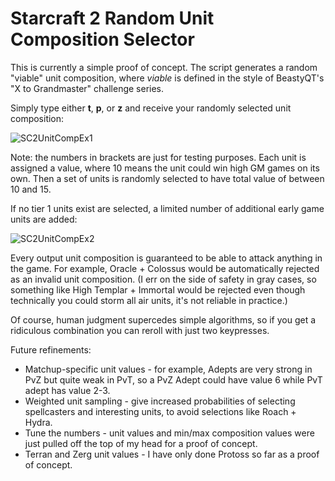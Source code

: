 # Starcraft 2 Random Unit Composition Selector

This is currently a simple proof of concept.  The script generates a random "viable" unit composition, where *viable* is defined in the style of BeastyQT's "X to Grandmaster" challenge series.

Simply type either **t**, **p**, or **z** and receive your randomly selected unit composition:

![SC2UnitCompEx1](https://user-images.githubusercontent.com/37650759/114107400-ccdc6400-9885-11eb-94fe-28782e5093ec.gif)

Note: the numbers in brackets are just for testing purposes.  Each unit is assigned a value, where 10 means the unit could win high GM games on its own.  Then a set of units is randomly selected to have total value of between 10 and 15.

If no tier 1 units exist are selected, a limited number of additional early game units are added:

![SC2UnitCompEx2](https://user-images.githubusercontent.com/37650759/114108153-5f313780-9887-11eb-862b-512fea606214.gif)

Every output unit composition is guaranteed to be able to attack anything in the game.  For example, Oracle + Colossus would be automatically rejected as an invalid unit composition.  (I err on the side of safety in gray cases, so something like High Templar + Immortal would be rejected even though technically you could storm all air units, it's not reliable in practice.)

Of course, human judgment supercedes simple algorithms, so if you get a ridiculous combination you can reroll with just two keypresses.

Future refinements:
 * Matchup-specific unit values - for example, Adepts are very strong in PvZ but quite weak in PvT, so a PvZ Adept could have value 6 while PvT adept has value 2-3.
 * Weighted unit sampling - give increased probabilities of selecting spellcasters and interesting units, to avoid selections like Roach + Hydra.
 * Tune the numbers - unit values and min/max composition values were just pulled off the top of my head for a proof of concept.
 * Terran and Zerg unit values - I have only done Protoss so far as a proof of concept.
